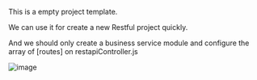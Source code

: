This is a empty project template.

We can use it for create a new Restful project quickly.

And we should only create a business service module and configure the array of [routes] on restapiController.js

![image](https://github.com/ryouaki/Blogs/blob/master/empty_restapi_template/20160101.png)

